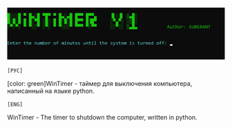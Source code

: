 ![alt WinTimer](https://github.com/SUBERANT/WinTimer/blob/master/Screenshot.png)     
          
    [РУС]     
[color: green]WinTimer - таймер для выключения компьютера, написанный на языке python.  
     
    [ENG]     
WinTimer - The timer to shutdown the computer, written in python.
